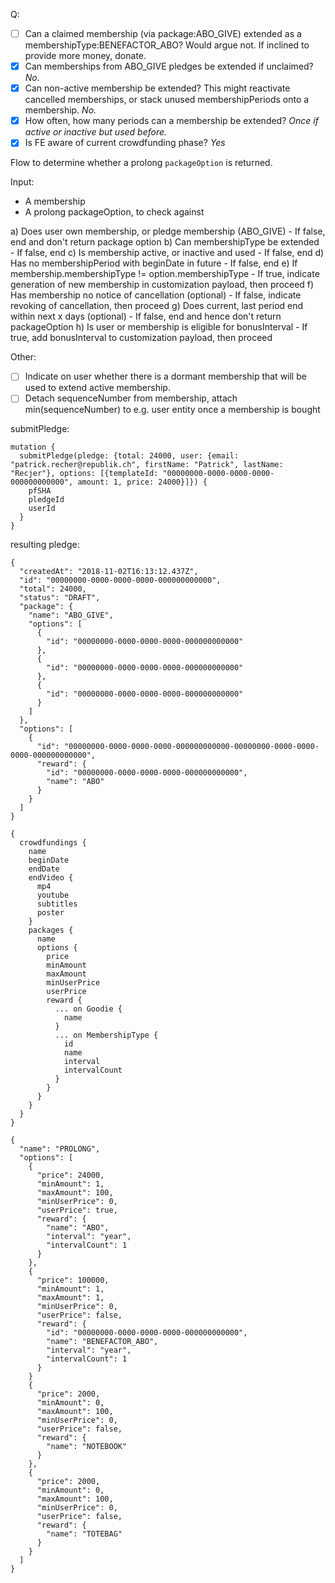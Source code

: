 Q:

- [ ] Can a claimed membership (via package:ABO_GIVE) extended as a
      membershipType:BENEFACTOR_ABO? Would argue not. If inclined to provide
      more money, donate.
- [x] Can memberships from ABO_GIVE pledges be extended if unclaimed? _No._
- [x] Can non-active membership be extended? This might reactivate cancelled
      memberships, or stack unused membershipPeriods onto a membership. _No._
- [x] How often, how many periods can a membership be extended? _Once if active
      or inactive but used before._
- [x] Is FE aware of current crowdfunding phase? _Yes_

Flow to determine whether a prolong `packageOption` is returned.

Input:
- A membership
- A prolong packageOption, to check against

a)  Does user own membership, or pledge membership (ABO_GIVE)
    - If false, end and don't return package option
b)  Can membershipType be extended
    - If false, end
c)  Is membership active, or inactive and used
    - If false, end
d)  Has no membershipPeriod with beginDate in future
    - If false, end
e)  If membership.membershipType != option.membershipType
    - If true, indicate generation of new membership in customization
    payload, then proceed
f)  Has membership no notice of cancellation (optional)
    - If false, indicate revoking of cancellation, then proceed
g)  Does current, last period end within next x days (optional)
    - If false, end and hence don't return packageOption
h)  Is user or membership is eligible for bonusInterval
    - If true, add bonusInterval to customization payload, then proceed

Other:

- [ ] Indicate on user whether there is a dormant membership that will be used
      to extend active membership.
- [ ] Detach sequenceNumber from membership, attach min(sequenceNumber) to e.g.
      user entity once a membership is bought

submitPledge:

```gql
mutation {
  submitPledge(pledge: {total: 24000, user: {email: "patrick.recher@republik.ch", firstName: "Patrick", lastName: "Recjer"}, options: [{templateId: "00000000-0000-0000-0000-000000000000", amount: 1, price: 24000}]}) {
    pfSHA
    pledgeId
    userId
  }
}
```

resulting pledge:

```
{
  "createdAt": "2018-11-02T16:13:12.437Z",
  "id": "00000000-0000-0000-0000-000000000000",
  "total": 24000,
  "status": "DRAFT",
  "package": {
    "name": "ABO_GIVE",
    "options": [
      {
        "id": "00000000-0000-0000-0000-000000000000"
      },
      {
        "id": "00000000-0000-0000-0000-000000000000"
      },
      {
        "id": "00000000-0000-0000-0000-000000000000"
      }
    ]
  },
  "options": [
    {
      "id": "00000000-0000-0000-0000-000000000000-00000000-0000-0000-0000-000000000000",
      "reward": {
        "id": "00000000-0000-0000-0000-000000000000",
        "name": "ABO"
      }
    }
  ]
}
```

```gql
{
  crowdfundings {
    name
    beginDate
    endDate
    endVideo {
      mp4
      youtube
      subtitles
      poster
    }
    packages {
      name
      options {
        price
        minAmount
        maxAmount
        minUserPrice
        userPrice
        reward {
          ... on Goodie {
            name
          }
          ... on MembershipType {
            id
            name
            interval
            intervalCount
          }
        }
      }
    }
  }
}
```

```
{
  "name": "PROLONG",
  "options": [
    {
      "price": 24000,
      "minAmount": 1,
      "maxAmount": 100,
      "minUserPrice": 0,
      "userPrice": true,
      "reward": {
        "name": "ABO",
        "interval": "year",
        "intervalCount": 1
      }
    },
    {
      "price": 100000,
      "minAmount": 1,
      "maxAmount": 1,
      "minUserPrice": 0,
      "userPrice": false,
      "reward": {
        "id": "00000000-0000-0000-0000-000000000000",
        "name": "BENEFACTOR_ABO",
        "interval": "year",
        "intervalCount": 1
      }
    }
    {
      "price": 2000,
      "minAmount": 0,
      "maxAmount": 100,
      "minUserPrice": 0,
      "userPrice": false,
      "reward": {
        "name": "NOTEBOOK"
      }
    },
    {
      "price": 2000,
      "minAmount": 0,
      "maxAmount": 100,
      "minUserPrice": 0,
      "userPrice": false,
      "reward": {
        "name": "TOTEBAG"
      }
    }
  ]
}
```

